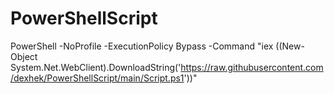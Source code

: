 # PowerShellScript


PowerShell -NoProfile -ExecutionPolicy Bypass -Command "iex ((New-Object System.Net.WebClient).DownloadString('https://raw.githubusercontent.com/dexhek/PowerShellScript/main/Script.ps1'))"
